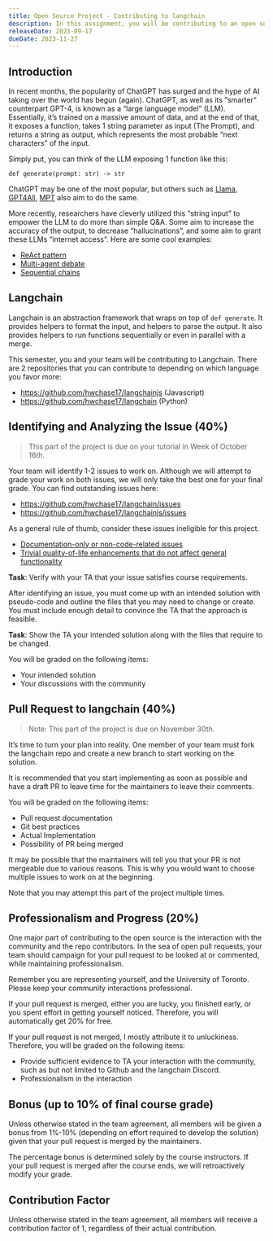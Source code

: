```yaml
---
title: Open Source Project - Contributing to langchain
description: In this assignment, you will be contributing to an open source project called langchain, a library that interfaces with Large Language Models (LLMs) such as GPT-4.
releaseDate: 2023-09-17
dueDate: 2023-11-27
---
```


## Introduction

In recent months, the popularity of ChatGPT has surged and the hype of AI taking over the world has begun (again). ChatGPT, as well as its “smarter” counterpart GPT-4, is known as a “large language model” (LLM). Essentially, it’s trained on a massive amount of data, and at the end of that, it exposes a function, takes 1 string parameter as input (The Prompt), and returns a string as output, which represents the most probable “next characters” of the input.

Simply put, you can think of the LLM exposing 1 function like this:

```
def generate(prompt: str) -> str
```

ChatGPT may be one of the most popular, but others such as [Llama](https://ai.facebook.com/blog/large-language-model-llama-meta-ai/), [GPT4All](https://gpt4all.io/index.html), [MPT](https://www.mosaicml.com/blog/mpt-7b) also aim to do the same.

More recently, researchers have cleverly utilized this “string input” to empower the LLM to do more than simple Q&A. Some aim to increase the accuracy of the output, to decrease “hallucinations”, and some aim to grant these LLMs “internet access”. Here are some cool examples:

- [ReAct pattern](https://til.simonwillison.net/llms/python-react-pattern)
- [Multi-agent debate](https://arxiv.org/abs/2305.19118)
- [Sequential chains](https://python.langchain.com/en/latest/modules/chains/generic/sequential_chains.html)

## Langchain

Langchain is an abstraction framework that wraps on top of `def generate`. It provides helpers to format the input, and helpers to parse the output. It also provides helpers to run functions sequentially or even in parallel with a merge.

This semester, you and your team will be contributing to Langchain. There are 2 repositories that you can contribute to depending on which language you favor more:

- https://github.com/hwchase17/langchainjs (Javascript)
- https://github.com/hwchase17/langchain (Python)

## Identifying and Analyzing the Issue (40%)

> This part of the project is due on your tutorial in Week of October 16th.

Your team will identify 1-2 issues to work on. Although we will attempt to grade your work on both issues, we will only take the best one for your final grade. You can find outstanding issues here:

- https://github.com/hwchase17/langchain/issues
- https://github.com/hwchase17/langchainjs/issues

As a general rule of thumb, consider these issues ineligible for this project.

- [Documentation-only or non-code-related issues](https://github.com/hwchase17/langchain/pull/5563)
- [Trivial quality-of-life enhancements that do not affect general functionality](https://github.com/hwchase17/langchain/pull/5573)

**Task**: Verify with your TA that your issue satisfies course requirements.

After identifying an issue, you must come up with an intended solution with pseudo-code and outline the files that you may need to change or create. You must include enough detail to convince the TA that the approach is feasible.

**Task**: Show the TA your intended solution along with the files that require to be changed.

You will be graded on the following items:

- Your intended solution
- Your discussions with the community

## Pull Request to langchain (40%)

> Note: This part of the project is due on November 30th.

It’s time to turn your plan into reality. One member of your team must fork the langchain repo and create a new branch to start working on the solution.

It is recommended that you start implementing as soon as possible and have a draft PR to leave time for the maintainers to leave their comments.

You will be graded on the following items:

- Pull request documentation
- Git best practices
- Actual Implementation
- Possibility of PR being merged

It may be possible that the maintainers will tell you that your PR is not mergeable due to various reasons. This is why you would want to choose multiple issues to work on at the beginning.

Note that you may attempt this part of the project multiple times.

## Professionalism and Progress (20%)

One major part of contributing to the open source is the interaction with the community and the repo contributors. In the sea of open pull requests, your team should campaign for your pull request to be looked at or commented, while maintaining professionalism.

Remember you are representing yourself, and the University of Toronto. Please keep your community interactions professional.

If your pull request is merged, either you are lucky, you finished early, or you spent effort in getting yourself noticed. Therefore, you will automatically get 20% for free.

If your pull request is not merged, I mostly attribute it to unluckiness. Therefore, you will be graded on the following items:

- Provide sufficient evidence to TA your interaction with the community, such as but not limited to Github and the langchain Discord.
- Professionalism in the interaction

## Bonus (up to 10% of final course grade)

Unless otherwise stated in the team agreement, all members will be given a bonus from 1%-10% (depending on effort required to develop the solution) given that your pull request is merged by the maintainers.

The percentage bonus is determined solely by the course instructors. If your pull request is merged after the course ends, we will retroactively modify your grade.

## Contribution Factor

Unless otherwise stated in the team agreement, all members will receive a contribution factor of 1, regardless of their actual contribution.
